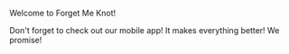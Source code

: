 Welcome to Forget Me Knot!

Don't forget to check out our mobile app!
It makes everything better!
We promise!

